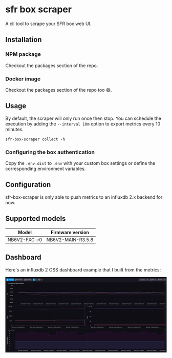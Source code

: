 # sfr box scraper

A cli tool to scrape your SFR box web UI.

## Installation

### NPM package

Checkout the packages section of the repo.

### Docker image

Checkout the packages section of the repo too :smile:.

## Usage

By default, the scraper will only run once then stop.
You can schedule the execution by adding the `--interval 10m` option to export metrics every 10 minutes.

```shell
sfr-box-scraper collect -h
```

### Configuring the box authentication

Copy the `.env.dist` to `.env` with your custom box settings or define the corresponding environment variables.

## Configuration

sfr-box-scraper is only able to push metrics to an influxdb 2.x backend for now.

## Supported models

| Model | Firmware version |
| --- | --- |
| NB6V2-FXC-r0 | NB6V2-MAIN-R3.5.8 |

## Dashboard

Here's an influxdb 2 OSS dashboard example that I built from the metrics:

![influx dasbboard](assets/dashboard_example.png)
